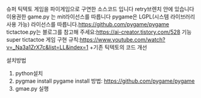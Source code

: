 슈퍼 틱텍토 게임을 파이게임으로 구연한 소스코드 입니다
retry브렌치 안에 있습니다
이용권한 
game.py 는 mit라이선스를 따릅니다
pygame은 LGPL(시스템 라이브러리 사용 가능) 라이선스를 따릅니다.https://github.com/pygame/pygame
tictactoe.py는 블로그를 참고해 주세요:https://ai-creator.tistory.com/528
기능
super tictactoe 게임 구현
규칙:https://www.youtube.com/watch?v=_Na3a1ZrX7c&list=LL&index=1
+기존 틱텍토의 코드 개선

설치방법
1. python설치
2. pygmae install
   pygame install 방법: https://github.com/pygame/pygame
4. gmae.py 실행
